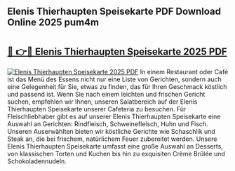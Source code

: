 ## Elenis Thierhaupten Speisekarte PDF Download Online 2025 pum4m

# <h2><a href="http://gc7oh2.nevu.top/?p=Elenis+Thierhaupten+Speisekarte">🔗 👉🔴 Elenis Thierhaupten Speisekarte 2025 PDF</a></h2>

[![Elenis Thierhaupten Speisekarte 2025 PDF](https://i.imgur.com/dBaPXMq.png)](http://gc7oh2.nevu.top/?p=Elenis+Thierhaupten+Speisekarte)
In einem Restaurant oder Café ist das Menü des Essens nicht nur eine Liste von Gerichten, sondern auch eine Gelegenheit für Sie, etwas zu finden, das für Ihren Geschmack köstlich und passend ist. Wenn Sie nach einem leichten und frischen Gericht suchen, empfehlen wir Ihnen, unseren Salatbereich auf der Elenis Thierhaupten Speisekarte unserer Cafeteria zu besuchen. Für Fleischliebhaber gibt es auf unserer Elenis Thierhaupten Speisekarte eine Auswahl an Gerichten: Rindfleisch, Schweinefleisch, Huhn und Fisch. Unseren Auserwählten bieten wir köstliche Gerichte wie Schaschlik und Steak an, die bei frischem, natürlichem Feuer zubereitet werden. Unsere Elenis Thierhaupten Speisekarte umfasst eine große Auswahl an Desserts, von klassischen Torten und Kuchen bis hin zu exquisiten Crème Brûlée und Schokoladennudeln.
